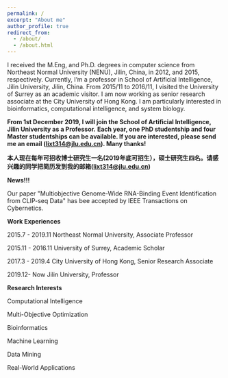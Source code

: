 ```yaml
---
permalink: /
excerpt: "About me"
author_profile: true
redirect_from: 
  - /about/
  - /about.html
---
```


I received the M.Eng, and Ph.D. degrees in computer science from Northeast Normal University (NENU), Jilin, China, in 2012, and 2015, respectively. Currently, I’m a professor in School of Artificial Intelligence, Jilin University, Jilin, China. From 2015/11 to 2016/11, I visited the University of Surrey as an academic visitor. I am now working as senior research associate at the City University of Hong Kong. I am particularly interested in bioinformatics, computational intelligence, and system biology. 



**From 1st December 2019, I will join the School of Artificial Intelligence, Jilin University as a Professor.**
**Each year, one PhD studentship and four Master studentships can be available. If you are interested, please send me an email (lixt314@jlu.edu.cn). Many thanks!**

**本人现在每年可招收博士研究生一名(2019年底可招生），硕士研究生四名。请感兴趣的同学把简历发到我的邮箱(lixt314@jlu.edu.cn)**


**News!!!**

Our paper "Multiobjective Genome-Wide RNA-Binding Event Identification from CLIP-seq Data" has bee accepted by IEEE Transactions on Cybernetics.

**Work Experiences**

2015.7 - 2019.11 Northeast Normal University, Associate Professor

2015.11 - 2016.11 University of Surrey, Academic Scholar

2017.3 - 2019.4 City University of Hong Kong, Senior Research Associate

2019.12- Now     Jilin University, Professor

**Research Interests**

Computational Intelligence

Multi-Objective Optimization

Bioinformatics 

Machine Learning 

Data Mining

Real-World Applications

<script type="text/javascript" src="//rf.revolvermaps.com/0/0/8.js?i=5krueszsjxy&amp;m=2&amp;c=ff0000&amp;cr1=ffffff&amp;f=arial&amp;l=33" async="async"></script>
